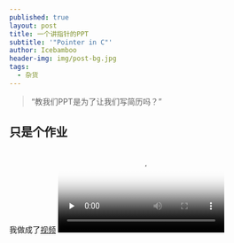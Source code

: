 ```yaml
---
published: true
layout: post
title: 一个讲指针的PPT
subtitle: '"Pointer in C"'
author: Icebamboo
header-img: img/post-bg.jpg
tags:
  - 杂货
---
```

> “教我们PPT是为了让我们写简历吗？”


## 只是个作业

我做成了[视频](https://icebamboo97.github.io/video/ppt.wmv)
<video id="video" controls="" preload="none" poster="none">
<source id="mp4" src="https://icebamboo97.github.io/video/ppt.wmv" type="video/mp4">
</video>
